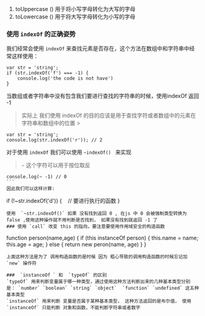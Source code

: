 1. toUppercase () 用于将小写字母转化为大写的字母
2. toLowercase () 用于将大写字母转化为小写的字母
### 使用 `indexOf` 的正确姿势  
我们经常会使用 `indexOf` 来查找元素是否存在，这个方法在数组中和字符串中经常这样使用：

```
var str = 'string';
if (str.indexOf('f') === -1) {
    console.log('the code is not have')
}
```
当数组或者字符串中没有包含我们要进行查找的字符串的时候，使用indexOf 返回 -1
> 实际上 我们使用 indexOf 的目的应该是用于查找字符或者数组中的元素在字符串和数组中的位置 >

```
var str = 'string';
console.log(str.indexOf('r')); // 2
```
对于使用 `indexOf` 我们可以使用 `~indexOf() ` 来实现
> `~` 这个字符可以用于按位取反
```
console.log(~ -1) // 0
```  
因此我们可以这样计算:  

```
if (!~str.indexOf('d')) {
    // 要进行执行的函数
}
```
使用  `~str.indexOf()` 如果 没有找到返回 0 , 在js 中 0 会被强制类型转换为 false ,使用这种操作就不用判断是否找到， 如果没有找到就返回 -1 了
### 使用 `call` 改变 this 的指向，要注意要使用作用域安全的构造函数
```
function person(name,age) {
    if (this instanceOf person) {
         this.name = name;
         this.age = age;
    } else {
         return new peron(name, age)
    }
}
```
上面这种方法是为了 调用构造函数的是时候 因为 粗心导致的调用构造函数的时候忘记加 `new` 操作符  

###  `instanceOf ` 和  `typeOf` 的区别  
`typeOf` 用来判断变量属于哪一种类型，通过使用这种方法判断出来的几种基本类型分别是： `number` `boolean` `string` `object`  `function` `undefined` 这五种基本类型  
`instanceOf` 用来判断 变量是否属于某种基本类型， 这种方法返回的是布尔值， 使用 `instanceOf` 只能判断 对象和函数，不能判断字符串或者数字  
